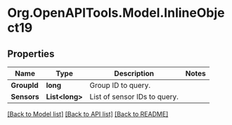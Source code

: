 # Org.OpenAPITools.Model.InlineObject19
## Properties

Name | Type | Description | Notes
------------ | ------------- | ------------- | -------------
**GroupId** | **long** | Group ID to query. | 
**Sensors** | **List&lt;long&gt;** | List of sensor IDs to query. | 

[[Back to Model list]](../README.md#documentation-for-models) [[Back to API list]](../README.md#documentation-for-api-endpoints) [[Back to README]](../README.md)

